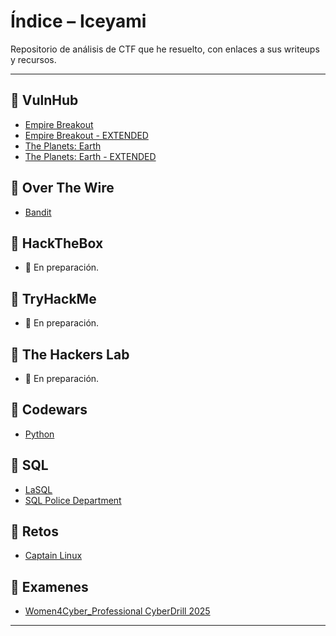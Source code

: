 # Índice – Iceyami

Repositorio de análisis de CTF que he resuelto, con enlaces a sus writeups y recursos.

---

## 📂 VulnHub
- [Empire Breakout](https://github.com/iceYami/CTF_Analisis/blob/main/Empire_Breakout.md)
- [Empire Breakout - EXTENDED](https://github.com/iceYami/CTF_Analisis/blob/main/Empire_Breakout_Extended.md)
- [The Planets: Earth](https://github.com/iceYami/CTF_Analisis/blob/main/Planets_Earth.md)
- [The Planets: Earth - EXTENDED](https://github.com/iceYami/CTF_Analisis/blob/main/Planets_Earth_Extended.md)


## 📂 Over The Wire
- [Bandit](https://github.com/iceYami/CTF_Analisis/blob/main/Bandit.md)

## 📂 HackTheBox
- 🚧 En preparación.

## 📂 TryHackMe
- 🚧 En preparación.

## 📂 The Hackers Lab
- 🚧 En preparación.

## 📂 Codewars
- [Python](https://github.com/iceYami/Codewars)

## 📂 SQL
- [LaSQL](https://github.com/iceYami/SQL)
- [SQL Police Department](https://github.com/iceYami/SQL)

## 📂 Retos
- [Captain Linux](https://github.com/iceYami/CTF_Analisis/blob/main/CaptainLinux.md)

## 📂 Examenes
- [Women4Cyber_Professional CyberDrill 2025](https://github.com/iceYami/CTF_Analisis/blob/main/Women4Cyber%20_ProfessionalCyberDrill25.md)

---
